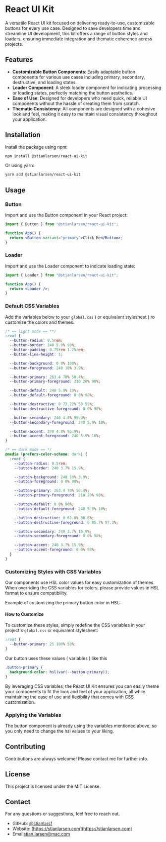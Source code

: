 # React UI Kit

A versatile React UI kit focused on delivering ready-to-use, customizable buttons for every use case. Designed to save developers time and streamline UI development, this kit offers a range of button styles and loaders, ensuring immediate integration and thematic coherence across projects.

## Features

- **Customizable Button Components**: Easily adaptable button components for various use cases including primary, secondary, destructive, and loading states.
- **Loader Component**: A sleek loader component for indicating processing or loading states, perfectly matching the button aesthetics.
- **Ease of Use**: Designed for developers who need quick, reliable UI components without the hassle of creating them from scratch.
- **Thematic Consistency**: All components are designed with a cohesive look and feel, making it easy to maintain visual consistency throughout your application.

## Installation

Install the package using npm:

```bash
npm install @stianlarsen/react-ui-kit
```

Or using yarn:

```bash
yarn add @stianlarsen/react-ui-kit
```

## Usage

### Button

Import and use the Button component in your React project:

```jsx
import { Button } from "@stianlarsen/react-ui-kit";

function App() {
  return <Button variant="primary">Click Me</Button>;
}
```

### Loader

Import and use the Loader component to indicate loading state:

```jsx
import { Loader } from "@stianlarsen/react-ui-kit";

function App() {
  return <Loader />;
}
```

### Default CSS Variables

Add the variables below to your `global.css` ( or equivalent stylesheet ) ro customize the colors and themes.

```css
/* == light mode == **/
:root {
  --button-radius: 0.5rem;
  --button-border: 240 5.9% 90%;
  --button-padding: 0.75rem 1.25rem;
  --button-line-height: 1;

  --button-background: 0 0% 100%;
  --button-foreground: 240 10% 3.9%;

  --button-primary: 263.4 70% 50.4%;
  --button-primary-foreground: 210 20% 98%;

  --button-default: 240 5.9% 10%;
  --button-default-foreground: 0 0% 98%;

  --button-destructive: 0 72.22% 50.59%;
  --button-destructive-foreground: 0 0% 98%;

  --button-secondary: 240 4.8% 95.9%;
  --button-secondary-foreground: 240 5.9% 10%;

  --button-accent: 240 4.8% 95.9%;
  --button-accent-foreground: 240 5.9% 10%;
}

/* == dark mode == */
@media (prefers-color-scheme: dark) {
  :root {
    --button-radius: 0.5rem;
    --button-border: 240 3.7% 15.9%;

    --button-background: 240 10% 3.9%;
    --button-foreground: 0 0% 98%;

    --button-primary: 263.4 70% 50.4%;
    --button-primary-foreground: 210 20% 98%;

    --button-default: 0 0% 98%;
    --button-default-foreground: 240 5.9% 10%;

    --button-destructive: 0 62.8% 30.6%;
    --button-destructive-foreground: 0 85.7% 97.3%;

    --button-secondary: 240 3.7% 15.9%;
    --button-secondary-foreground: 0 0% 98%;

    --button-accent: 240 3.7% 15.9%;
    --button-accent-foreground: 0 0% 98%;
  }
}
```

### Customizing Styles with CSS Variables

Our components use HSL color values for easy customization of themes. When overriding the CSS variables for colors, please provide values in HSL format to ensure compatibility.

Example of customizing the primary button color in HSL:

#### How to Customize

To customize these styles, simply redefine the CSS variables in your project's `global.css` or equivalent stylesheet:

```css
:root {
  --button-primary: 25 100% 50%;
}
```

Our button uses these values ( variables ) like this

```css
.button-primary {
  background-color: hsl(var(--button-primary));
}
```

By leveraging CSS variables, the React UI Kit ensures you can easily theme your components to fit the look and feel of your application, all while maintaining the ease of use and flexibility that comes with CSS customization.

### Applying the Variables

The button component is already using the variables mentioned above, so you only need to change the hsl values to your liking.

## Contributing

Contributions are always welcome! Please contact me for further info.

## License

This project is licensed under the MIT License.

## Contact

For any questions or suggestions, feel free to reach out.

- GitHub: [@stianlars1](https://github.com/stianlars1)
- Website: [https://stianlarsen.com](https://stianlarsen.com)
- Email[stian.larsen@mac.com](mailto:stian.larsen@mac.com)
